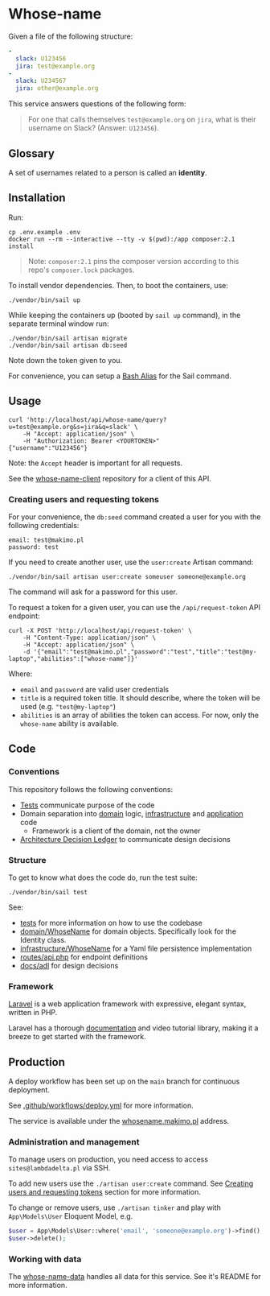# Whose-name

Given a file of the following structure:

```yml
-
  slack: U123456
  jira: test@example.org
-
  slack: U234567
  jira: other@example.org
```

This service answers questions of the following form:

> For one that calls themselves `test@example.org` on `jira`, what is their username on Slack? (Answer: `U123456`).

## Glossary

A set of usernames related to a person is called an **identity**.

## Installation

Run:

```
cp .env.example .env
docker run --rm --interactive --tty -v $(pwd):/app composer:2.1 install
```

> Note: `composer:2.1` pins the composer version according to this repo's `composer.lock` packages.

To install vendor dependencies. Then, to boot the containers, use:

```
./vendor/bin/sail up
```

While keeping the containers up (booted by `sail up` command), in the separate terminal window run:

```
./vendor/bin/sail artisan migrate
./vendor/bin/sail artisan db:seed
```

Note down the token given to you.

For convenience, you can setup a [Bash Alias](https://laravel.com/docs/9.x/sail#configuring-a-bash-alias) for the Sail command.

## Usage

```
curl 'http://localhost/api/whose-name/query?u=test@example.org&s=jira&q=slack' \
    -H "Accept: application/json" \
    -H "Authorization: Bearer <YOURTOKEN>"
{"username":"U123456"}
```

Note: the `Accept` header is important for all requests.

See the [whose-name-client](https://github.com/makimo/whose-name-client) repository for a client of this API.

### Creating users and requesting tokens

For your convenience, the `db:seed` command created a user for you with the following credentials:

```
email: test@makimo.pl
password: test
```

If you need to create another user, use the `user:create` Artisan command:

```
./vendor/bin/sail artisan user:create someuser someone@example.org
```

The command will ask for a password for this user.

To request a token for a given user, you can use the `/api/request-token` API endpoint:

```
curl -X POST 'http://localhost/api/request-token' \
    -H "Content-Type: application/json" \
    -H "Accept: application/json" \
    -d '{"email":"test@makimo.pl","password":"test","title":"test@my-laptop","abilities":["whose-name"]}'
```

Where:

- `email` and `password` are valid user credentials
- `title` is a required token title. It should describe, where the token will be used (e.g. `"test@my-laptop"`)
- `abilities` is an array of abilities the token can access. For now, only the `whose-name` ability is available.

## Code

### Conventions

This repository follows the following conventions:

- [Tests](tests) communicate purpose of the code
- Domain separation into [domain](domain) logic, [infrastructure](infrastructure) and [application](routes/api.php) code
  - Framework is a client of the domain, not the owner
- [Architecture Decision Ledger](docs/adl) to communicate design decisions

### Structure

To get to know what does the code do, run the test suite:

```
./vendor/bin/sail test
```

See:

- [tests](tests) for more information on how to use the codebase
- [domain/WhoseName](domain/WhoseName) for domain objects. Specifically look for the Identity class.
- [infrastructure/WhoseName](infrastructure/WhoseName) for a Yaml file persistence implementation
- [routes/api.php](routes/api.php) for endpoint definitions
- [docs/adl](docs/adl) for design decisions

### Framework

[Laravel](https://laravel.com/) is a web application framework with expressive, elegant syntax, written in PHP.

Laravel has a thorough [documentation](https://laravel.com/docs) and video tutorial library, making it a breeze to get started with the framework.

## Production

A deploy workflow has been set up on the `main` branch for continuous deployment.

See [.github/workflows/deploy.yml](.github/workflows/deploy.yml) for more information.

The service is available under the [whosename.makimo.pl](https://whosename.makimo.pl) address.

### Administration and management

To manage users on production, you need access to access `sites@lambdadelta.pl` via SSH.

To add new users use the `./artisan user:create` command. See [Creating users and requesting tokens](#creating-users-and-requesting-tokens) section for more information.

To change or remove users, use `./artisan tinker` and play with `App\Models\User` Eloquent Model, e.g.

```php
$user = App\Models\User::where('email', 'someone@example.org')->find();
$user->delete();
```

### Working with data

The [whose-name-data](https://github.com/makimo/whose-name-data) handles all data for this service. See it's README for more information.
